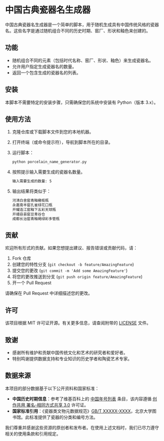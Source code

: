 # 中国古典瓷器名生成器

中国古典瓷器名生成器是一个简单的脚本，用于随机生成具有中国传统风格的瓷器名。这些名字是通过随机组合不同的历史时期、窑厂、形状和釉色来创建的。

## 功能

- 随机组合不同的元素（包括时代名称、窑厂、形状、釉色）来生成瓷器名。
- 允许用户指定生成瓷器名的数量。
- 返回一个包含生成的瓷器名的列表。

## 安装

本脚本不需要特定的安装步骤，只需确保您的系统中安装有 Python（版本 3.x）。

## 使用方法

1. 克隆仓库或下载脚本文件到您的本地机器。
2. 打开终端（或命令提示符），导航到脚本所在的目录。
3. 运行脚本：

   ```sh
   python porcelain_name_generator.py
   ```

4. 按照提示输入需要生成的瓷器名数量。

   ```sh
   输入需要生成的数量: 5
    ```

5. 输出结果将类似于：

   ```sh
   河清白舍窑青釉橄榄瓶
   永嘉南丰窑孔雀绿花口瓶
   开耀连江窑釉下五彩天球瓶
   开禧容县窑豆青谷仓
   成都长治窑青釉褐绿彩多管瓶
    ```

## 贡献

欢迎所有形式的贡献。如果您想提出建议、报告错误或贡献代码，请：

1. Fork 仓库
2. 创建您的特性分支 (`git checkout -b feature/AmazingFeature`)
3. 提交您的更改 (`git commit -m 'Add some AmazingFeature'`)
4. 将您的更改推送到分支 (`git push origin feature/AmazingFeature`)
5. 开一个 Pull Request

请确保在 Pull Request 中详细描述您的更改。

## 许可

该项目根据 MIT 许可证开源。有关更多信息，请查阅附带的 [LICENSE](LICENSE) 文件。

## 致谢

- 感谢所有维护和贡献中国传统文化和艺术的研究者和爱好者。
- 特别鸣谢提供数据支持和专业知识的历史学者和陶瓷艺术专家。

## 数据来源

本项目的部分数据基于以下公开资料和国家标准：

- **中国历史时期信息**：参考了维基百科上的 [中国年号列表](https://zh.wikipedia.org/wiki/%E4%B8%AD%E5%9B%BD%E5%B9%B4%E5%8F%B7%E5%88%97%E8%A1%A8) 条目，该内容遵循 [创作共用 署名-相同方式共享 3.0](https://creativecommons.org/licenses/by-sa/3.0/) 许可证。
- **国家标准引用**：《瓷器类文物元数据规范》[GB/T XXXXX-XXXX](https://www.lib.pku.edu.cn/portal/sites/default/files/news/cms/resupload/0000001494/21.pdf)，北京大学图书馆。此标准提供了瓷器的分类和编号方法。

我们尊重并感谢这些资源的原创者和发布者。在使用上述文档时，我们已尽力遵守相关的使用条款和引用规定。

